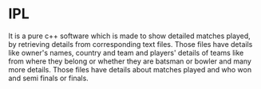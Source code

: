 # IPL
It is a pure c++ software which is made to show detailed matches played, by retrieving details from corresponding text files. Those files have details like owner's names, country and team and players' details of teams like from where they belong or whether they are batsman or bowler and many more details. Those files have details about matches played and who won and semi finals or finals.

